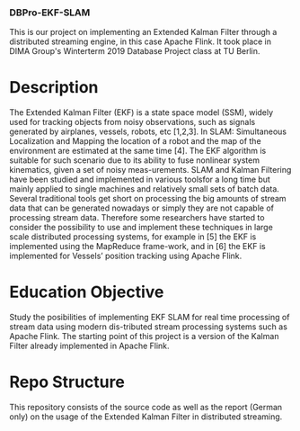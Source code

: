 ### DBPro-EKF-SLAM

This is our project on implementing an Extended Kalman Filter through a distributed streaming engine, in this case Apache Flink. It took place in DIMA Group's Winterterm 2019 Database Project class at TU Berlin.

# Description
The Extended Kalman Filter (EKF) is a state space model (SSM), widely used for tracking objects from noisy observations, such as signals generated by airplanes, vessels, robots, etc [1,2,3]. In SLAM: Simultaneous Localization and Mapping the location of a robot and the map of the environment are estimated at the same time [4]. The EKF algorithm is suitable for such scenario due to its ability to fuse nonlinear system kinematics, given a set of noisy meas-urements.  SLAM and Kalman Filtering have been studied and implemented in various toolsfor a long time but mainly applied to single machines and relatively small sets of batch data. Several traditional tools get short on processing the big amounts of stream data that can be generated nowadays or simply they are not capable of processing stream data. Therefore some researchers have started to consider the possibility to use and implement these techniques in large scale distributed processing systems, for example in [5] the EKF is implemented using the MapReduce frame-work, and in [6] the EKF is implemented for Vessels’ position tracking using Apache Flink.

# Education Objective
Study  the  posibilities  of  implementing  EKF  SLAM  for  real  time  processing  of  stream  data  using  modern  dis-tributed stream processing systems such as Apache Flink.  The starting point of this project is a version of the Kalman Filter already implemented in Apache Flink.

# Repo Structure
This repository consists of the source code as well as the report (German only) on the usage of the Extended Kalman Filter in distributed streaming.
